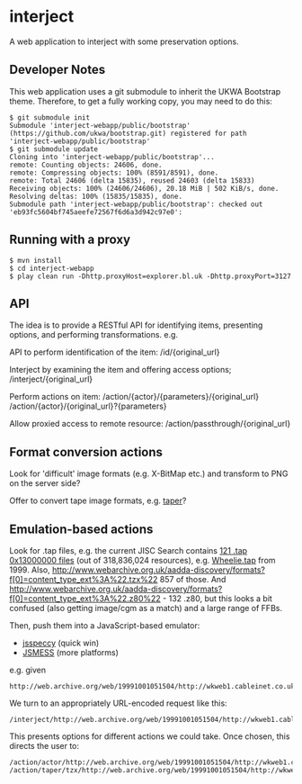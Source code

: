 interject
=========

A web application to interject with some preservation options.

Developer Notes
---------------
This web application uses a git submodule to inherit the UKWA Bootstrap theme. Therefore, to get a fully working copy, you may need to do this:

    $ git submodule init
    Submodule 'interject-webapp/public/bootstrap' (https://github.com/ukwa/bootstrap.git) registered for path 'interject-webapp/public/bootstrap'
    $ git submodule update
    Cloning into 'interject-webapp/public/bootstrap'...
    remote: Counting objects: 24606, done.
    remote: Compressing objects: 100% (8591/8591), done.
    remote: Total 24606 (delta 15835), reused 24603 (delta 15833)
    Receiving objects: 100% (24606/24606), 20.18 MiB | 502 KiB/s, done.
    Resolving deltas: 100% (15835/15835), done.
    Submodule path 'interject-webapp/public/bootstrap': checked out 'eb93fc5604bf745aeefe72567f6d6a3d942c97e0':

Running with a proxy
--------------------

    $ mvn install
    $ cd interject-webapp
    $ play clean run -Dhttp.proxyHost=explorer.bl.uk -Dhttp.proxyPort=3127


API
---

The idea is to provide a RESTful API for identifying items, presenting options, and performing transformations. e.g.

API to perform identification of the item:
    /id/{original_url}

Interject by examining the item and offering access options;
    /interject/{original_url}

Perform actions on item:
    /action/{actor}/{parameters}/{original_url}
    /action/{actor}/{original_url}?{parameters}

Allow proxied access to remote resource:
    /action/passthrough/{original_url}


Format conversion actions
-------------------------

Look for 'difficult' image formats (e.g. X-BitMap etc.) and transform to PNG on the server side?

Offer to convert tape image formats, e.g. [taper](3)?


Emulation-based actions
-----------------------

Look for .tap files, e.g. the current JISC Search contains [121 .tap 0x13000000 files](1) (out of 318,836,024 resources), e.g. [Wheelie.tap](2) from 1999.
Also, http://www.webarchive.org.uk/aadda-discovery/formats?f[0]=content_type_ext%3A%22.tzx%22 857 of those.
And http://www.webarchive.org.uk/aadda-discovery/formats?f[0]=content_type_ext%3A%22.z80%22 -
132 .z80, but this looks a bit confused (also getting image/cgm as a match) and a large range of FFBs.



Then, push them into a JavaScript-based emulator:

* [jsspeccy](https://github.com/gasman/jsspeccy2/blob/master/Embedding.txt) (quick win)
* [JSMESS](http://jsmess.textfiles.com/) (more platforms)

e.g. given

    http://web.archive.org/web/19991001051504/http://wkweb1.cableinet.co.uk:80/malkc/Wheelie.tap

We turn to an appropriately URL-encoded request like this:

    /interject/http://web.archive.org/web/19991001051504/http://wkweb1.cableinet.co.uk:80/malkc/Wheelie.tap

This presents options for different actions we could take. Once chosen, this directs the user to:

    /action/actor/http://web.archive.org/web/19991001051504/http://wkweb1.cableinet.co.uk:80/malkc/Wheelie.tap
    /action/taper/tzx/http://web.archive.org/web/19991001051504/http://wkweb1.cableinet.co.uk:80/malkc/Wheelie.tap

[1]: http://www.webarchive.org.uk/aadda-discovery/browse?f[0]=content_type_ext%3A%22.tap%22&f[1]=content_ffb%3A%2213000000%22
[2]: http://web.archive.org/web/19991001051504/http://wkweb1.cableinet.co.uk:80/malkc/Wheelie.tap
[3]: http://www.worldofspectrum.org/taper.html
